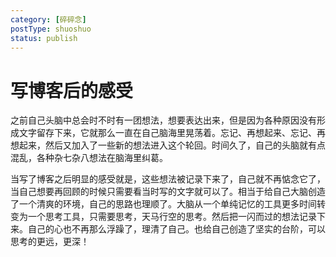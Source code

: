 ```yaml
---
category: [碎碎念]
postType: shuoshuo
status: publish
---
```


# 写博客后的感受

之前自己头脑中总会时不时有一团想法，想要表达出来，但是因为各种原因没有形成文字留存下来，它就那么一直在自己脑海里晃荡着。忘记、再想起来、忘记、再想起来，然后又加入了一些新的想法进入这个轮回。时间久了，自己的头脑就有点混乱，各种杂七杂八想法在脑海里纠葛。

当写了博客之后明显的感受就是，这些想法被记录下来了，自己就不再惦念它了，当自己想要再回顾的时候只需要看当时写的文字就可以了。相当于给自己大脑创造了一个清爽的环境，自己的思路也理顺了。大脑从一个单纯记忆的工具更多时间转变为一个思考工具，只需要思考，天马行空的思考。然后把一闪而过的想法记录下来。自己的心也不再那么浮躁了，理清了自己。也给自己创造了坚实的台阶，可以思考的更远，更深！